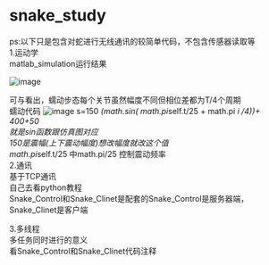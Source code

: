 # snake_study  
ps:以下只是包含对蛇进行无线通讯的较简单代码，不包含传感器读取等  
1.运动学  
matlab_simulation运行结果

![image](https://github.com/user-attachments/assets/b98af6c9-def2-444d-8267-3ecdb19cba53)

可与看出，蠕动步态每个关节虽然幅度不同但相位差都为T/4个周期  
蠕动代码
![image](https://github.com/user-attachments/assets/57774a68-9f27-4cc2-9e13-fc40725db4fa)
s=150 *(math.sin( math.pi*self.t/25 + math.pi *i /4))+ 400+50  
就是sin函数跟仿真图对应  
150是震幅(上下震动幅度)想改幅度就改这个值  
math.pi*self.t/25 中math.pi/25 控制震动频率  
2.通讯  
  基于TCP通讯  
自己去看python教程    
 Snake_Control和Snake_Clinet是配套的Snake_Control是服务器端，Snake_Clinet是客户端

3.多线程  
  多任务同时进行的意义  
  看Snake_Control和Snake_Clinet代码注释  
 
